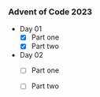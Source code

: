 ### Advent of Code 2023

- Day 01
  - [x] Part one
  - [x] Part two
- Day 02
  - [ ] Part one
  - [ ] Part two
 
 
